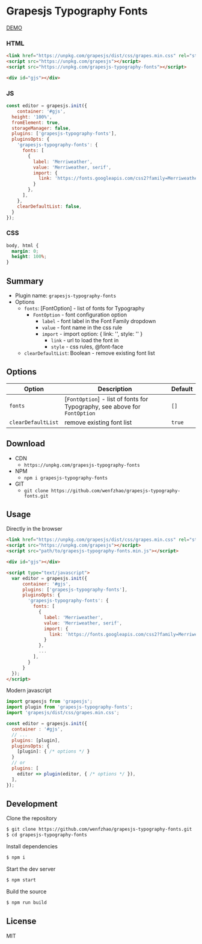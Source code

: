 # Grapesjs Typography Fonts

[DEMO](https://codepen.io/wenfzhao/pen/ExdJvqY)

### HTML
```html
<link href="https://unpkg.com/grapesjs/dist/css/grapes.min.css" rel="stylesheet">
<script src="https://unpkg.com/grapesjs"></script>
<script src="https://unpkg.com/grapesjs-typography-fonts"></script>

<div id="gjs"></div>
```

### JS
```js
const editor = grapesjs.init({
	container: '#gjs',
  height: '100%',
  fromElement: true,
  storageManager: false,
  plugins: ['grapesjs-typography-fonts'],
  pluginsOpts: {
    'grapesjs-typography-fonts': { 
      fonts: [
        {
          label: 'Merriweather',
          value: 'Merriweather, serif',
          import: {
            link: 'https://fonts.googleapis.com/css2?family=Merriweather:wght@400;700&display=swap'
          }
        },
      ],
    },
    clearDefaultList: false,
  }
});
```

### CSS
```css
body, html {
  margin: 0;
  height: 100%;
}
```


## Summary

* Plugin name: `grapesjs-typography-fonts`
* Options
    * `fonts`: [FontOption] - list of fonts for Typography
      * `FontOption` - font configuration option
        * `label` - font label in the Font Family dropdown
        * `value` - font name in the css rule
        * `import` - import option: { link: '', style: '' }
          * `link` - url to load the font in <link>
          * `style` - css rules, @font-face 
    * `clearDefaultList`: Boolean - remove existing font list



## Options

| Option | Description | Default |
|-|-|-
| `fonts` | [`FontOption`] - list of fonts for Typography, see above for `FontOption` | `[]` |
| `clearDefaultList` | remove existing font list | `true` |



## Download

* CDN
  * `https://unpkg.com/grapesjs-typography-fonts`
* NPM
  * `npm i grapesjs-typography-fonts`
* GIT
  * `git clone https://github.com/wenfzhao/grapesjs-typography-fonts.git`



## Usage

Directly in the browser
```html
<link href="https://unpkg.com/grapesjs/dist/css/grapes.min.css" rel="stylesheet"/>
<script src="https://unpkg.com/grapesjs"></script>
<script src="path/to/grapesjs-typography-fonts.min.js"></script>

<div id="gjs"></div>

<script type="text/javascript">
  var editor = grapesjs.init({
      container: '#gjs',
      plugins: ['grapesjs-typography-fonts'],
      pluginsOpts: {
        'grapesjs-typography-fonts': { 
          fonts: [
            {
              label: 'Merriweather',
              value: 'Merriweather, serif',
              import: {
                link: 'https://fonts.googleapis.com/css2?family=Merriweather:wght@400;700&display=swap'
              }
            },
            ...
          ],
        }
      }
  });
</script>
```

Modern javascript
```js
import grapesjs from 'grapesjs';
import plugin from 'grapesjs-typography-fonts';
import 'grapesjs/dist/css/grapes.min.css';

const editor = grapesjs.init({
  container : '#gjs',
  // ...
  plugins: [plugin],
  pluginsOpts: {
    [plugin]: { /* options */ }
  }
  // or
  plugins: [
    editor => plugin(editor, { /* options */ }),
  ],
});
```



## Development

Clone the repository

```sh
$ git clone https://github.com/wenfzhao/grapesjs-typography-fonts.git
$ cd grapesjs-typography-fonts
```

Install dependencies

```sh
$ npm i
```

Start the dev server

```sh
$ npm start
```

Build the source

```sh
$ npm run build
```



## License

MIT
